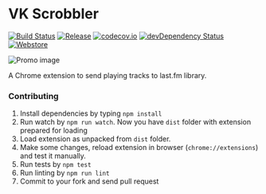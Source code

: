 # VK Scrobbler 

[![Build Status](https://img.shields.io/travis/huston007/vk-scrobbler.svg?style=flat-square)](https://travis-ci.org/huston007/vk-scrobbler)
[![Release](https://img.shields.io/github/release/huston007/vk-scrobbler.svg?style=flat-square&label=v)](https://github.com/huston007/vk-scrobbler/releases) 
[![codecov.io](https://img.shields.io/codecov/c/github/huston007/vk-scrobbler.svg?style=flat-square)](http://codecov.io/github/huston007/vk-scrobbler?branch=master)
[![devDependency Status](https://img.shields.io/david/dev/huston007/vk-scrobbler.svg?style=flat-square)](https://david-dm.org/huston007/vk-scrobbler#info=devDependencies)
[![Webstore](https://img.shields.io/badge/users-39800-ff69b4.svg?style=flat-square)](https://chrome.google.com/webstore/detail/vk-scrobbler/fddcgfefplodcggebdfbddbmfgmaeeeo)

![Promo image](https://lh3.googleusercontent.com/qlB2XjU2JlPnBcMdLF4j1mYvkAneQK2ObFmzhz3bD81vaCCk9UEuRF26MHmB_sAb1JY8OiCLaJg=s1280-h800-e365-rw)

A Chrome extension to send playing tracks to last.fm library.

### Contributing

1. Install dependencies by typing `npm install`
2. Run watch by `npm run watch`. Now you have `dist` folder with extension prepared for loading
3. Load extension as unpacked from `dist` folder.
4. Make some changes, reload extension in browser (`chrome://extensions`) and test it manually.
5. Run tests by `npm test`
6. Run linting by `npm run lint`
7. Commit to your fork and send pull request
